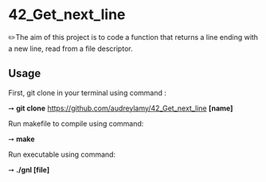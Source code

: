 # 42_Get_next_line
✏️The aim of this project is to code a function that returns a line ending with a new line, read from a file descriptor. 

## Usage
First, git clone in your terminal using command :

➙ **git clone** https://github.com/audreylamy/42_Get_next_line **[name]**

Run makefile to compile using command:

➙ **make**

Run executable using command:

➙ **./gnl [file]**

